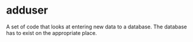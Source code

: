 # adduser
A set of code that looks at entering new data to a database. 
The database has to exist on the appropriate place. 
